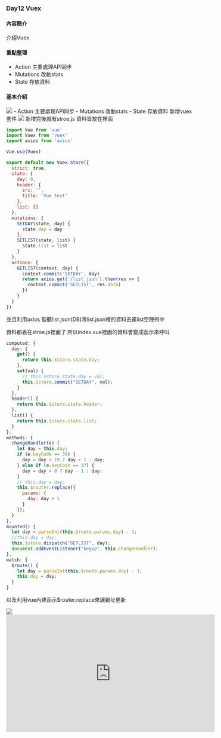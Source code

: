 ### Day12 Vuex

#### 內容簡介
介紹Vuex

#### 重點整理
- Action 主要處理API同步
- Mutations 改動stats
- State 存放資料

#### 基本介紹
<img src="https://i.imgur.com/z6jlR79.png">
- Action 主要處理API同步
- Mutations 改動stats
- State 存放資料
新增vuex套件
<img src="https://i.imgur.com/veUb3ZN.png">
新增完後就有stroe.js 資料皆放在裡面

```javascript
import Vue from 'vue'
import Vuex from 'vuex'
import axios from 'axios'

Vue.use(Vuex)

export default new Vuex.Store({
  strict: true,
  state: {
    day: 0,
    header: {
      src: '',
      title: 'Vue test'
    },
    list: []
  },
  mutations: {
    SETDAY(state, day) {
      state.day = day
    },
    SETLIST(state, list) {
      state.list = list
    }
  },
  actions: {
    GETLIST(context, day) {
      context.commit('SETDAY', day)
      return axios.get('/list.json').then(res => {
        context.commit('SETLIST', res.data)
      })
    }
  }
})
```
並且利用axios 監聽list.json(DB)將list.json裡的資料丟進list空陣列中

資料都丟在stroe.js裡面了 所以index.vue裡面的資料會變成函示來呼叫
```javascript
computed: {
  day: {
    get() {
      return this.$store.state.day;
    },
    set(val) {
      // this.$store.state.day = val;
      this.$store.commit("SETDAY", val);
    }
  },
  header() {
    return this.$store.state.header;
  },
  list() {
    return this.$store.state.list;
  }
},
methods: {
  changeHandler(e) {
    let day = this.day;
    if (e.keyCode == 39) {
      day = day < 19 ? day + 1 : day;
    } else if (e.keyCode == 37) {
      day = day > 0 ? day - 1 : day;
    }
    // this.day = day;
    this.$router.replace({
      params: {
        day: day + 1
      }
    });
  }
},
mounted() {
  let day = parseInt(this.$route.params.day) - 1;
  //this.day = day;
  this.$store.dispatch("GETLIST", day);
  document.addEventListener("keyup", this.changeHandler);
},
watch: {
  $route() {
    let day = parseInt(this.$route.params.day) - 1;
    this.day = day;
  }
}
```
以及利用vue內建函示$router.replace來讓網址更新

<img src="https://i.imgur.com/T1p0i6z.png">

<center>
<iframe width="560" height="315" src="https://www.youtube.com/embed/FSTXQfKzy7s" frameborder="0" allow="accelerometer; autoplay; encrypted-media; gyroscope; picture-in-picture" allowfullscreen></iframe>
</center>

